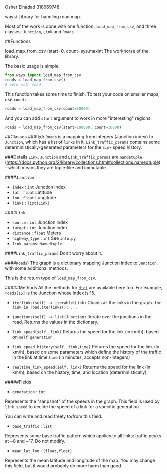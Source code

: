 Osher Elhadad 318969748

ways/
Library for handling road map.

Most of the work is done with one function, `load_map_from_csv`, and three classes: `Junction`, `Link` and `Roads`.

##Functions

load_map_from_csv (start=0, count=sys.maxint
The workhorse of the library.

The basic usage is simple:
```python
from ways import load_map_from_csv
roads = load_map_from_csv()
# work with road
```
This function takes some time to finish. To test your code on smaller maps, use `count`:
```python
roads = load_map_from_csv(count=10000)
```

And you can add `start` argument to work in more "interesting" regions:
```python
roads = load_map_from_csv(start=100000, count=10000)
```

##Classes
###tl;dr
`Roads` is a mapping from integers (Junction index) to `Junction`, which has a list of `links` in it.
`Link_traffic_params` contains some deterministically-generated parameters for the `Link` speed history.

###Details
`Link`, `Junction` and `Link_traffic_params` are `namdetuple`
(https://docs.python.org/2/library/collections.html#collections.namedtuple) - which means they are tuple-like and immutable.

####`Junction`

* `index` : `int` Junction index
* `lat` : `float` Latitude
* `lon` : `float` Longitude
* `links` : `list(Link)`

####`Link`

* `source` : `int` Junction index
* `target` : `int` Junction index
* `distance` : `float` Meters
* `highway_type` : `int` See `info.py`
* `link_params`: `Namedtuple`

####`Link_traffic_params`
	Don't worry about it.

####`Roads`)
The graph is a dictionary mapping Junction index to `Junction`, with some additional methods.

This is the return type of `load_map_from_csv`.

#####Methods
All the methods for [`dict`](https://docs.python.org/2/library/stdtypes.html#mapping-types-dict) are available here too. For example, `roads[15]` is the Junction whose index is 15.

* `iterlinks(self) -> iterable(Link)`
   Chains all the links in the graph. ```for link in road.iterlinks(): ...```

* `junctions(self) -> list(Junction)`
   Iterate over the junctions in the road. Returns the values in the dictionary.

* `link_speed(self, link)`
   Returns the speed for the link (in km/h), based on  `self.generation`.

* `link_speed_history(self, link,time)`
   Returns the speed for the link (in km/h), based on some parameters which define the history of the traffic in the link at time `time` (in minutes, accepts non-integers)

* `realtime_link_speed(self, link)`
   Returns the speed for the link (in km/h), based on the history, time, and location (deterministically).


#####Fields

* `generation` : `int`

Represents the "sanpshot" of the speeds in the graph. This field is used by `link_speed` to decide the speed of a link for a specific generation.

   You can write and read freely to/from this field. 


* `base_traffic` : `list`

Represents some base traffic pattern which applies to all links: traffic peaks at ~8 and ~17. Do not modify.

* `mean_lat_lon` : `(float,float)`

Represents the mean latitude and longitude of the map.
You may change this field, but it would probably do more harm than good.
